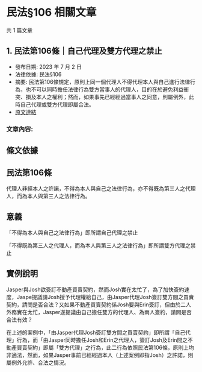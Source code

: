 # 民法§106 相關文章

共 1 篇文章

## 1. 民法第106條｜自己代理及雙方代理之禁止

- 發布日期: 2023 年 7 月 2 日
- 法律依據: 民法§106
- 摘要: 民法第106條規定，原則上同一個代理人不得代理本人與自己進行法律行為，也不可以同時擔任法律行為雙方當事人的代理人，目的在於避免利益衝突、損及本人之權利；然而，如果事先已經經過當事人之同意，則屬例外，此時自己代理或雙方代理即屬合法。
- [原文連結](https://www.jasper-realestate.com/%e6%b0%91%e6%b3%95%e7%ac%ac_106_%e6%a2%9d_%e8%87%aa%e5%b7%b1%e4%bb%a3%e7%90%86%e5%8f%8a%e9%9b%99%e6%96%b9%e4%bb%a3%e7%90%86%e4%b9%8b%e7%a6%81%e6%ad%a2/)

### 文章內容:

## 條文依據

## 民法第106條

代理人非經本人之許諾，不得為本人與自己之法律行為，亦不得既為第三人之代理人，而為本人與第三人之法律行為。

## 意義

「不得為本人與自己之法律行為」即所謂自己代理之禁止

「不得既為第三人之代理人，而為本人與第三人之法律行為」即所謂雙方代理之禁止

## 實例說明

Jasper與Josh欲簽訂不動產買賣契約，然而Josh實在太忙了，為了加快簽約速度，Jaspe提議請Josh授予代理權給自己，由Jasper代理Josh簽訂雙方間之買賣契約，請問是否合法？又如果不動產買賣契約係Josh要與Erin簽訂，但由於二人外務實在太忙，Jasper遂提議由自己擔任雙方的代理人、為兩人簽約，請問是否合法有效？

在上述的案例中，「由Jasper代理Josh簽訂雙方間之買賣契約」即所謂「自己代理」行為，而「由Jasper同時擔任Josh和Erin之代理人，簽訂Josh及Erin間之不動產買賣契約」即屬「雙方代理」之行為，此二行為依照民法第106條，原則上均非適法，然而，如果Jasper事前已經經過本人（上述案例即指Josh）之許諾，則屬例外允許、合法之情況。